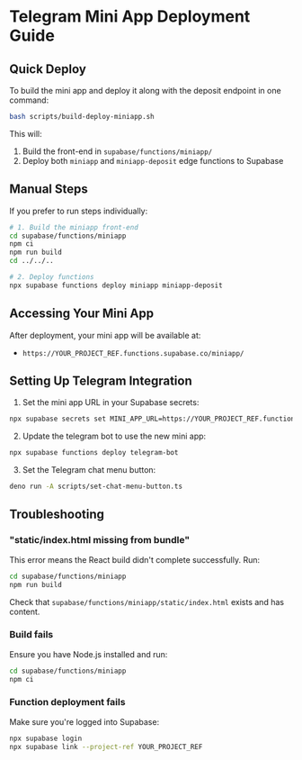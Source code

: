 # Telegram Mini App Deployment Guide

## Quick Deploy

To build the mini app and deploy it along with the deposit endpoint in one
command:

```bash
bash scripts/build-deploy-miniapp.sh
```

This will:

1. Build the front-end in `supabase/functions/miniapp/`
2. Deploy both `miniapp` and `miniapp-deposit` edge functions to Supabase

## Manual Steps

If you prefer to run steps individually:

```bash
# 1. Build the miniapp front-end
cd supabase/functions/miniapp
npm ci
npm run build
cd ../../..

# 2. Deploy functions
npx supabase functions deploy miniapp miniapp-deposit
```

## Accessing Your Mini App

After deployment, your mini app will be available at:

- `https://YOUR_PROJECT_REF.functions.supabase.co/miniapp/`

## Setting Up Telegram Integration

1. Set the mini app URL in your Supabase secrets:

```bash
npx supabase secrets set MINI_APP_URL=https://YOUR_PROJECT_REF.functions.supabase.co/miniapp/
```

2. Update the telegram bot to use the new mini app:

```bash
npx supabase functions deploy telegram-bot
```

3. Set the Telegram chat menu button:

```bash
deno run -A scripts/set-chat-menu-button.ts
```

## Troubleshooting

### "static/index.html missing from bundle"

This error means the React build didn't complete successfully. Run:

```bash
cd supabase/functions/miniapp
npm run build
```

Check that `supabase/functions/miniapp/static/index.html` exists and has
content.

### Build fails

Ensure you have Node.js installed and run:

```bash
cd supabase/functions/miniapp
npm ci
```

### Function deployment fails

Make sure you're logged into Supabase:

```bash
npx supabase login
npx supabase link --project-ref YOUR_PROJECT_REF
```
